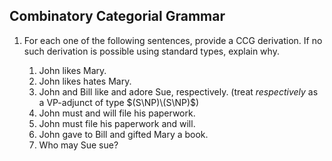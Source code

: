 ## Combinatory Categorial Grammar

1. For each one of the following sentences, provide a CCG derivation.
   If no such derivation is possible using standard types, explain why.

   1. John likes Mary.
   1. John likes hates Mary.
   1. John and Bill like and adore Sue, respectively. (treat *respectively* as a VP-adjunct of type $(S\NP)\(S\NP)$)
   1. John must and will file his paperwork.
   1. John must file his paperwork and will.
   1. John gave to Bill and gifted Mary a book.
   1. Who may Sue sue?
